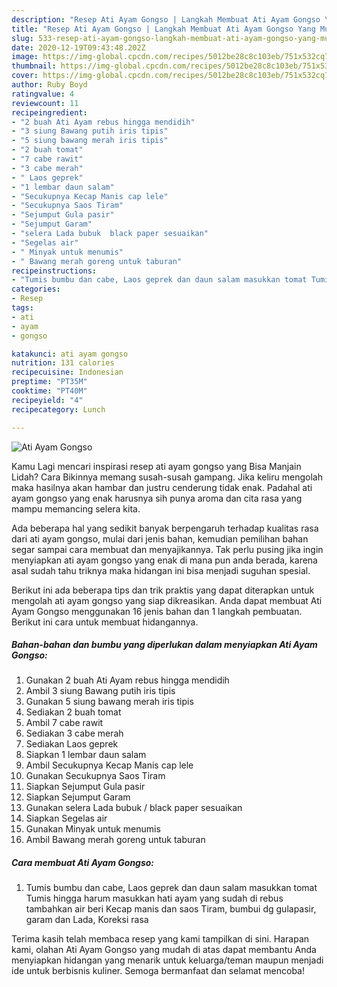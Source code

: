 ```yaml
---
description: "Resep Ati Ayam Gongso | Langkah Membuat Ati Ayam Gongso Yang Mudah Dan Praktis"
title: "Resep Ati Ayam Gongso | Langkah Membuat Ati Ayam Gongso Yang Mudah Dan Praktis"
slug: 533-resep-ati-ayam-gongso-langkah-membuat-ati-ayam-gongso-yang-mudah-dan-praktis
date: 2020-12-19T09:43:48.202Z
image: https://img-global.cpcdn.com/recipes/5012be28c8c103eb/751x532cq70/ati-ayam-gongso-foto-resep-utama.jpg
thumbnail: https://img-global.cpcdn.com/recipes/5012be28c8c103eb/751x532cq70/ati-ayam-gongso-foto-resep-utama.jpg
cover: https://img-global.cpcdn.com/recipes/5012be28c8c103eb/751x532cq70/ati-ayam-gongso-foto-resep-utama.jpg
author: Ruby Boyd
ratingvalue: 4
reviewcount: 11
recipeingredient:
- "2 buah Ati Ayam rebus hingga mendidih"
- "3 siung Bawang putih iris tipis"
- "5 siung bawang merah iris tipis"
- "2 buah tomat"
- "7 cabe rawit"
- "3 cabe merah"
- " Laos geprek"
- "1 lembar daun salam"
- "Secukupnya Kecap Manis cap lele"
- "Secukupnya Saos Tiram"
- "Sejumput Gula pasir"
- "Sejumput Garam"
- "selera Lada bubuk  black paper sesuaikan"
- "Segelas air"
- " Minyak untuk menumis"
- " Bawang merah goreng untuk taburan"
recipeinstructions:
- "Tumis bumbu dan cabe, Laos geprek dan daun salam masukkan tomat Tumis hingga harum masukkan hati ayam yang sudah di rebus tambahkan air beri Kecap manis dan saos Tiram, bumbui dg gulapasir, garam dan Lada, Koreksi rasa"
categories:
- Resep
tags:
- ati
- ayam
- gongso

katakunci: ati ayam gongso 
nutrition: 131 calories
recipecuisine: Indonesian
preptime: "PT35M"
cooktime: "PT40M"
recipeyield: "4"
recipecategory: Lunch

---
```



![Ati Ayam Gongso](https://img-global.cpcdn.com/recipes/5012be28c8c103eb/751x532cq70/ati-ayam-gongso-foto-resep-utama.jpg)

Kamu Lagi mencari inspirasi resep ati ayam gongso yang Bisa Manjain Lidah? Cara Bikinnya memang susah-susah gampang. Jika keliru mengolah maka hasilnya akan hambar dan justru cenderung tidak enak. Padahal ati ayam gongso yang enak harusnya sih punya aroma dan cita rasa yang mampu memancing selera kita.



Ada beberapa hal yang sedikit banyak berpengaruh terhadap kualitas rasa dari ati ayam gongso, mulai dari jenis bahan, kemudian pemilihan bahan segar sampai cara membuat dan menyajikannya. Tak perlu pusing jika ingin menyiapkan ati ayam gongso yang enak di mana pun anda berada, karena asal sudah tahu triknya maka hidangan ini bisa menjadi suguhan spesial.


Berikut ini ada beberapa tips dan trik praktis yang dapat diterapkan untuk mengolah ati ayam gongso yang siap dikreasikan. Anda dapat membuat Ati Ayam Gongso menggunakan 16 jenis bahan dan 1 langkah pembuatan. Berikut ini cara untuk membuat hidangannya.

<!--inarticleads1-->

##### Bahan-bahan dan bumbu yang diperlukan dalam menyiapkan Ati Ayam Gongso:

1. Gunakan 2 buah Ati Ayam rebus hingga mendidih
1. Ambil 3 siung Bawang putih iris tipis
1. Gunakan 5 siung bawang merah iris tipis
1. Sediakan 2 buah tomat
1. Ambil 7 cabe rawit
1. Sediakan 3 cabe merah
1. Sediakan  Laos geprek
1. Siapkan 1 lembar daun salam
1. Ambil Secukupnya Kecap Manis cap lele
1. Gunakan Secukupnya Saos Tiram
1. Siapkan Sejumput Gula pasir
1. Siapkan Sejumput Garam
1. Gunakan selera Lada bubuk / black paper sesuaikan
1. Siapkan Segelas air
1. Gunakan  Minyak untuk menumis
1. Ambil  Bawang merah goreng untuk taburan




<!--inarticleads2-->

##### Cara membuat Ati Ayam Gongso:

1. Tumis bumbu dan cabe, Laos geprek dan daun salam masukkan tomat Tumis hingga harum masukkan hati ayam yang sudah di rebus tambahkan air beri Kecap manis dan saos Tiram, bumbui dg gulapasir, garam dan Lada, Koreksi rasa




Terima kasih telah membaca resep yang kami tampilkan di sini. Harapan kami, olahan Ati Ayam Gongso yang mudah di atas dapat membantu Anda menyiapkan hidangan yang menarik untuk keluarga/teman maupun menjadi ide untuk berbisnis kuliner. Semoga bermanfaat dan selamat mencoba!
